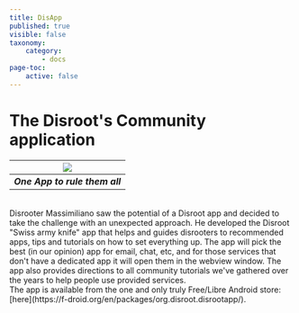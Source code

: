 ```yaml
---
title: DisApp
published: true
visible: false
taxonomy:
    category:
        - docs
page-toc:
    active: false
---
```


# The Disroot's Community application
|![](/start/icons/disapp.png)|
|:--:|
|***One App to rule them all***|
<br>
Disrooter Massimiliano saw the potential of a Disroot app and decided to take the challenge with an unexpected approach. He developed the Disroot "Swiss army knife" app that helps and guides disrooters to recommended apps, tips and tutorials on how to set everything up. The app will pick the best (in our opinion) app for email, chat, etc, and for those services that don't have a dedicated app it will open them in the webview window. The app also provides directions to all community tutorials we've gathered over the years to help people use provided services.<br>
The app is available from the one and only truly Free/Libre Android store: [here](https://f-droid.org/en/packages/org.disroot.disrootapp/).
